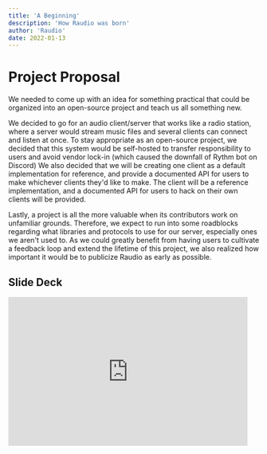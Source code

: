 ```yaml
---
title: 'A Beginning'
description: 'How Raudio was born'
author: 'Raudio'
date: 2022-01-13
---
```


# Project Proposal
We needed to come up with an idea for something practical that could be organized into an open-source project and teach us all something new. 

We decided to go for an audio client/server that works like a radio station, where a server would stream music files and several clients can connect and listen at once.
To stay appropriate as an open-source project, we decided that this system would be self-hosted to transfer responsibility to users and avoid vendor lock-in (which caused the downfall of Rythm bot on Discord)
We also decided that we will be creating one client as a default implementation for reference, and provide a documented API for users to make whichever clients they'd like to make.
The client will be a reference implementation, and a documented API for users to hack on their own clients will be provided.

Lastly, a project is all the more valuable when its contributors work on unfamiliar grounds. Therefore, we expect to run into some roadblocks regarding what libraries and protocols to use for our server, especially ones we aren't used to.
As we could greatly benefit from having users to cultivate a feedback loop and extend the lifetime of this project, we also realized how important it would be to publicize Raudio as early as possible.

## Slide Deck
<iframe src="https://docs.google.com/presentation/d/e/2PACX-1vSxBYZ9BeCKFkUkgmWlYw6gbeAHAHs9vv3e0Bgr1SBumid1wwfqs1VFMP5dRSun6-4FiLS0xtZn4my-/embed?start=false&loop=false&delayms=3000" frameborder="0" width="480" height="299" allowfullscreen="true" mozallowfullscreen="true" webkitallowfullscreen="true"></iframe>
